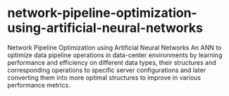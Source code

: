 # network-pipeline-optimization-using-artificial-neural-networks
Network Pipeline Optimization using Artificial Neural Networks
An ANN to optimize data pipeline operations in data-center environments by learning performance and efficiency on different data types, their structures and corresponding operations to specific server configurations and later converting them into more optimal structures to improve in various performance metrics.
